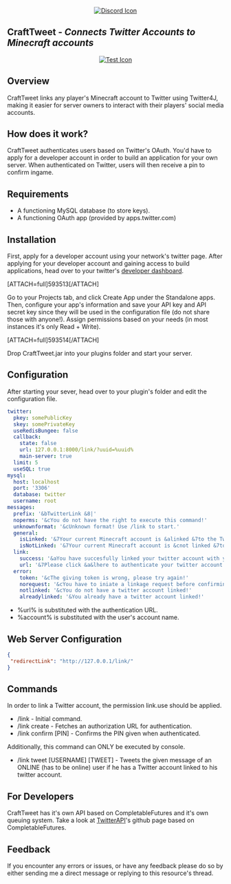 <p align="center">
  <a href="https://discord.gg/VMCmgx6Sss"><img src="https://i.imgur.com/AioWqUf.png" alt="Discord Icon"/></a>
</p>

## CraftTweet - *Connects Twitter Accounts to Minecraft accounts*

<p align="center">
  <a href="https://discord.gg/VMCmgx6Sss"><img src="https://pbs.twimg.com/media/EttYQYmXAAY5D6B?format=png&name=large" alt="Test Icon"/></a>
</p>

## Overview
CraftTweet links any player's Minecraft account to Twitter using Twitter4J, making it easier for server owners to interact with their players' social media accounts.

## How does it work?
CraftTweet authenticates users based on Twitter's OAuth. You'd have to apply for a developer account in order to build an application for your own server. When authenticated on Twitter, users will then receive a pin to confirm ingame.

## Requirements

* A functioning MySQL database (to store keys).
* A functioning OAuth app (provided by apps.twitter.com)

## Installation
First, apply for a developer account using your network's twitter page. After applying for your developer account and gaining access to build applications, head over to your twitter's [developer dashboard]('https://developer.twitter.com/en/portal/dashboard').

[ATTACH=full]593513[/ATTACH]

Go to your Projects tab, and click Create App under the Standalone apps. Then, configure your app's information and save your API key and API secret key since they will be used in the configuration file (do not share those with anyone!). Assign permissions based on your needs (in most instances it's only Read + Write).

[ATTACH=full]593514[/ATTACH]

Drop CraftTweet.jar into your plugins folder and start your server.

## Configuration
After starting your sever, head over to your plugin's folder and edit the configuration file.

````YAML
twitter:
  pkey: somePublicKey
  skey: somePrivateKey
  useRedisBungee: false
  callback:
    state: false
    url: 127.0.0.1:8000/link/?uuid=%uuid%
    main-server: true
  limit: 5
  useSQL: true
mysql:
  host: localhost
  port: '3306'
  database: twitter
  username: root
messages:
  prefix: '&bTwitterLink &8|'
  noperms: '&cYou do not have the right to execute this command!'
  unknownformat: '&cUnknown format! Use /link to start.'
  general:
    isLinked: '&7Your current Minecraft account is &alinked &7to the Twitter account &a@%account%&7!'
    isNotLinked: '&7Your current Minecraft account is &cnot linked &7to any Twitter account!\n&7Use &a/link create &7to start the linking process.'
  link:
    success: '&aYou have succesfully linked your twitter account with your Minecraft account!'
    url: '&7Please click &a&lhere to authenticate your twitter account with your Minecraft account\n&7Use your &aPIN &7using /link confirm &aPIN &7to initiate the link.'
  error:
    token: '&cThe giving token is wrong, please try again!'
    norequest: '&cYou have to iniate a linkage request before confirming!'
    notlinked: '&cYou do not have a twitter account linked!'
    alreadylinked: '&You already have a twitter account linked!'
````


* %url% is substituted with the authentication URL.
* %account% is substituted with the user's account name.

## Web Server Configuration
````json
{
 "redirectLink": "http://127.0.0.1/link/"
}
````

## Commands
In order to link a Twitter account, the permission link.use should be applied.

* /link - Initial command.
* /link create - Fetches an authorization URL for authentication.
* /link confirm [PIN] - Confirms the PIN given when authenticated.

Additionally, this command can ONLY be executed by console.

* /link tweet [USERNAME] [TWEET] - Tweets the given message of an ONLINE (has to be online) user if he has a Twitter account linked to his twitter account.

## For Developers
CraftTweet has it's own API based on CompletableFutures and it's own queuing system. 
Take a look at [TwitterAPI](https://github.com/Internalizable/CraftTweet/blob/master/src/main/java/me/internalizable/crafttweet/crafttweet-common/api/TwitterAPI.java)'s github page based on CompletableFutures.

## Feedback
If you encounter any errors or issues, or have any feedback please do so by either sending me a direct message or replying to this resource's thread.
